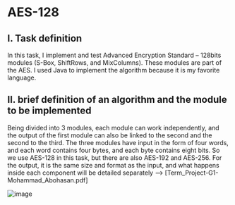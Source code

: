# AES-128


## Ⅰ. Task definition
In this task, I implement and test Advanced Encryption Standard – 128bits modules (S-Box, ShiftRows, and MixColumns). 
These modules are part of the AES. 
I used Java to implement the algorithm because it is my favorite language.

## Ⅱ. brief definition of an algorithm and the module to be implemented
Being divided into 3 modules, each module can work independently, and the output of the first module can also be linked to the second and the second to the third. The three modules have input in the form of four words, and each word contains four bytes, and each byte contains eight bits. So we use AES-128 in this task, but there are also AES-192 and AES-256. For the output, it is the same size and format as the input, and what happens inside each component will be detailed separately --> [Term_Project-G1-Mohammad_Abohasan.pdf]

 ![image](https://user-images.githubusercontent.com/74917940/188309777-bab2779b-cff2-4344-aba5-a9f5a22babd9.png)
